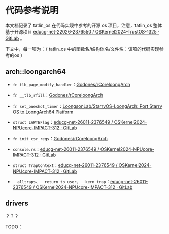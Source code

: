 # 代码参考说明

本文档记录了 tatlin_os 在代码实现中参考的开源 os 项目，注意，tatlin_os 整体基于开源项目 [educg-net-22026-2376550 / OSKernel2024-TrustOS-1325 · GitLab](https://gitlab.eduxiji.net/educg-group-22026-2376550/T202410487992457-1325) 。

下文中，每一项为：（ tatlin_os 中的函数名/结构体名/文件名：该项的代码实现参考的os ）

## arch::loongarch64

- `fn tlb_page_modify_handler`：[Godones/rCoreloongArch](https://github.com/Godones/rCoreloongArch)

- `fn __tlb_rfill`：[Godones/rCoreloongArch](https://github.com/Godones/rCoreloongArch)

- `fn set_oneshot_timer`：[LoongsonLab/StarryOS-LoongArch: Port Starry OS to LoongArch64 Platform](https://github.com/LoongsonLab/StarryOS-LoongArch)
- `struct LAPTEFlag`：[educg-net-26011-2376549 / OSKernel2024-NPUcore-IMPACT-312 · GitLab](https://gitlab.eduxiji.net/educg-group-26011-2376549/T202410699992496-312)
- `fn init_csr_regs`：[Godones/rCoreloongArch](https://github.com/Godones/rCoreloongArch)
- `console.rs`：[educg-net-26011-2376549 / OSKernel2024-NPUcore-IMPACT-312 · GitLab](https://gitlab.eduxiji.net/educg-group-26011-2376549/T202410699992496-312)
- `struct TrapContext`：[educg-net-26011-2376549 / OSKernel2024-NPUcore-IMPACT-312 · GitLab](https://gitlab.eduxiji.net/educg-group-26011-2376549/T202410699992496-312)
- `__alltraps`、`__return_to_user`、`__kern_trap`：[educg-net-26011-2376549 / OSKernel2024-NPUcore-IMPACT-312 · GitLab](https://gitlab.eduxiji.net/educg-group-26011-2376549/T202410699992496-312)

## drivers

？？？

TODO：